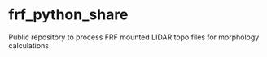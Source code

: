 # frf_python_share
Public repository to process FRF mounted LIDAR topo files for morphology calculations
